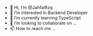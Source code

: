 - 👋 Hi, I’m @JahfalRzq
- 👀 I’m interested in Backend Developer
- 🌱 I’m currently learning TypeScript
- 💞️ I’m looking to collaborate on ...
- 📫 How to reach me ...

<!---
JahfalRzq/JahfalRzq is a ✨ special ✨ repository because its `README.md` (this file) appears on your GitHub profile.
You can click the Preview link to take a look at your changes.
--->
